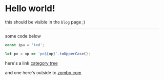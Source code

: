# Hello world!

this should be visible in the `blog` page ;)

---

some code below

```js
const ipa = 'ted';

let po = op => `po${op}`.toUpperCase();
```

here's a link [category tree](#category)

and one here's outside to <a href="http://zombo.com" target="_blank">zombo.com</a>

